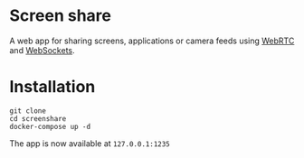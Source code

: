 # Screen share

A web app for sharing screens, applications or camera feeds using [WebRTC](https://developer.mozilla.org/en-US/docs/Web/API/WebRTC_API) and [WebSockets](https://developer.mozilla.org/de/docs/Web/API/WebSocket).

# Installation
```
git clone
cd screenshare
docker-compose up -d
```
The app is now available at `127.0.0.1:1235`